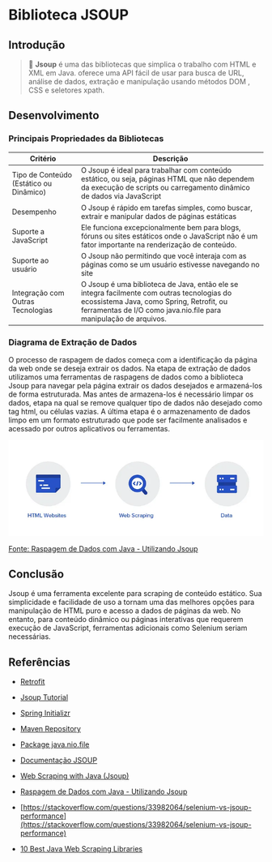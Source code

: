 # Biblioteca JSOUP

## Introdução

>📝 **Jsoup** 
 é uma das bibliotecas que simplica o trabalho com HTML e XML em Java. oferece uma API fácil de usar para busca de URL, análise de dados, extração e manipulação usando métodos DOM , CSS e seletores xpath. 

## Desenvolvimento

### Principais Propriedades da Bibliotecas

|**Critério** | **Descrição**   |
| ------ | ----------------------------------- | 
| Tipo de Conteúdo (Estático ou Dinâmico)  | O Jsoup é ideal para trabalhar com conteúdo estático, ou seja, páginas HTML que não dependem da execução de scripts ou carregamento dinâmico de dados via JavaScript                      |
| Desempenho  |  O Jsoup é rápido em tarefas simples, como buscar, extrair e manipular dados de páginas estáticas                         |
|Suporte a JavaScript|  Ele funciona excepcionalmente bem para blogs, fóruns ou sites estáticos onde o JavaScript não é um fator importante na renderização de conteúdo.|
|Suporte ao usuário| O Jsoup não permitindo que você interaja com as páginas como se um usuário estivesse navegando no site|
|Integração com Outras Tecnologias|O Jsoup é uma biblioteca de Java, então ele se integra facilmente com outras tecnologias do ecossistema Java, como Spring, Retrofit, ou ferramentas de I/O como java.nio.file para manipulação de arquivos.|




### Diagrama de Extração de Dados  

O processo de raspagem de dados começa com a identificação da página da web onde se deseja
extrair os dados. Na etapa de extração de dados utilizamos uma ferramentas de raspagens de dados como a biblioteca Jsoup para navegar pela página extrair os dados desejados e armazená-los de forma estruturada. Mas antes de armazena-los é necessário limpar os dados, etapa na qual se remove qualquer tipo de dados não desejado como tag html, ou células vazias. A última etapa é o armazenamento de dados limpo em um formato estruturado que pode ser facilmente analisados e acessado por outros aplicativos ou ferramentas. 

![descricao](imagens/diagrama-jsoup.png)

[Fonte: Raspagem de Dados com Java - Utilizando Jsoup](https://youtu.be/ALTnW09yeAw?si=f1TmBM43YmWRDg-k)


## Conclusão
Jsoup é uma ferramenta excelente para scraping de conteúdo estático. Sua simplicidade e facilidade de uso a tornam uma das melhores opções para manipulação de HTML puro e acesso a dados de páginas da web.
No entanto, para conteúdo dinâmico ou páginas interativas que requerem execução de JavaScript, ferramentas adicionais como Selenium seriam necessárias.

## Referências 

- [Retrofit](https://square.github.io/retrofit/)
- [Jsoup Tutorial](https://www.javatpoint.com/jsoup-tutorial)


- [Spring Initializr](https://start.spring.io/)

- [Maven Repository](https://mvnrepository.com/artifact/org.jsoup/jsoup)

- [Package java.nio.file](https://docs.oracle.com/en/java/javase/11/docs/api/java.base/java/nio/file/package-summary.html)

- [Documentação JSOUP](https://jsoup.org/)


- [Web Scraping with Java (Jsoup)](https://medium.com/@yashpatel007/getting-started-with-web-scraping-9ee7ddf2dd71)

- [Raspagem de Dados com Java - Utilizando Jsoup](https://youtu.be/ALTnW09yeAw?si=r8EC9_uZgtC6thvF)


- [https://stackoverflow.com/questions/33982064/selenium-vs-jsoup-performance](https://stackoverflow.com/questions/33982064/selenium-vs-jsoup-performance)

- [10 Best Java Web Scraping Libraries
](https://medium.com/@datajournal/best-java-web-scraping-libraries-5deb6e98a04f#:~:text=Unlike%20libraries%20like%20Jsoup%2C%20Selenium,pages%20that%20require%20user%20interaction.)



